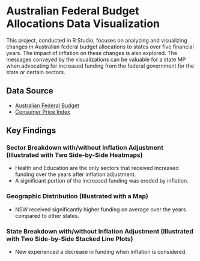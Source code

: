 # Australian Federal Budget Allocations Data Visualization

This project, conducted in R Studio, focuses on analyzing and visualizing changes in Australian federal budget allocations to states over five financial years.
The impact of inflation on these changes is also explored.
The messages conveyed by the visualizations can be valuable for a state MP when advocating for increased funding from the federal government for the state or certain sectors.

## Data Source
- [Australian Federal Budget](https://archive.budget.gov.au/2018-19/index.htm)
- [Consumer Price Index](https://www.ato.gov.au/Rates/Consumer-price-index/)

## Key Findings

### Sector Breakdown with/without Inflation Adjustment (Illustrated with Two Side-by-Side Heatmaps)
- Health and Education are the only sectors that received increased funding over the years after inflation adjustment.
- A significant portion of the increased funding was eroded by inflation.

### Geographic Distribution (Illustrated with a Map)
- NSW received significantly higher funding on average over the years compared to other states.

### State Breakdown with/without Inflation Adjustment (Illustrated with Two Side-by-Side Stacked Line Plots)
- New experienced a decrease in funding when inflation is considered.
